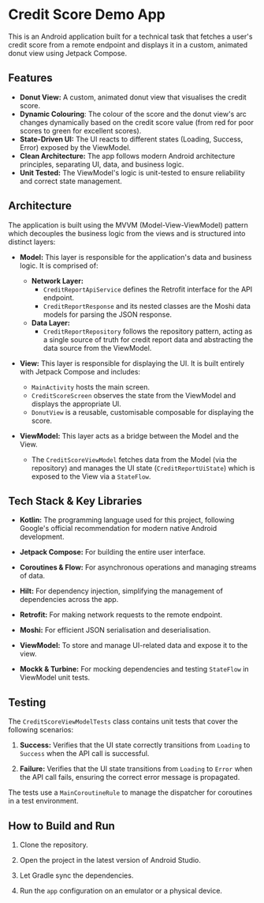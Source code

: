 # Credit Score Demo App

This is an Android application built for a technical task that fetches a user's credit score from a remote endpoint and displays it in a custom, animated donut view using Jetpack Compose.

## Features

-   **Donut View:** A custom, animated donut view that visualises the credit score.
-   **Dynamic Colouring**: The colour of the score and the donut view's arc changes dynamically based on the credit score value (from red for poor scores to green for excellent scores).
-   **State-Driven UI:** The UI reacts to different states (Loading, Success, Error) exposed by the ViewModel.
-   **Clean Architecture:** The app follows modern Android architecture principles, separating UI, data, and business logic.
-   **Unit Tested:** The ViewModel's logic is unit-tested to ensure reliability and correct state management.

## Architecture

The application is built using the MVVM (Model-View-ViewModel) pattern which decouples the business logic from the views and is structured into distinct layers:

-   **Model:** This layer is responsible for the application's data and business logic. It is comprised of:
    
    -   **Network Layer:**
	    - `CreditReportApiService` defines the Retrofit interface for the API endpoint.
	    -   `CreditReportResponse` and its nested classes are the Moshi data models for parsing the JSON response.
    -   **Data Layer:**
	    -   `CreditReportRepository` follows the repository pattern, acting as a single source of truth for credit report data and abstracting the data source from the ViewModel. 
        
-   **View:** This layer is responsible for displaying the UI. It is built entirely with Jetpack Compose and includes:
	-   `MainActivity` hosts the main screen.
    -   `CreditScoreScreen` observes the state from the ViewModel and displays the appropriate UI.
    -   `DonutView` is a reusable, customisable composable for displaying the score.
        
-   **ViewModel:** This layer acts as a bridge between the Model and the View.
	-   The `CreditScoreViewModel` fetches data from the Model (via the repository) and manages the UI state (`CreditReportUiState`) which is exposed to the View via a `StateFlow`.

## Tech Stack & Key Libraries

-   **Kotlin:** The programming language used for this project, following Google's official recommendation for modern native Android development.
    
-   **Jetpack Compose:** For building the entire user interface.
    
-   **Coroutines & Flow:** For asynchronous operations and managing streams of data.
    
-   **Hilt:** For dependency injection, simplifying the management of dependencies across the app.
    
-   **Retrofit:** For making network requests to the remote endpoint.
    
-   **Moshi:** For efficient JSON serialisation and deserialisation.
    
-   **ViewModel:** To store and manage UI-related data and expose it to the view.
    
-   **Mockk & Turbine:** For mocking dependencies and testing `StateFlow` in ViewModel unit tests.
    

## Testing

The `CreditScoreViewModelTests` class contains unit tests that cover the following scenarios:

1.  **Success:** Verifies that the UI state correctly transitions from `Loading` to `Success` when the API call is successful.
    
2.  **Failure:** Verifies that the UI state transitions from `Loading` to `Error` when the API call fails, ensuring the correct error message is propagated.
    

The tests use a `MainCoroutineRule` to manage the dispatcher for coroutines in a test environment.

## How to Build and Run

1.  Clone the repository.
    
2.  Open the project in the latest version of Android Studio.
    
3.  Let Gradle sync the dependencies.
    
4.  Run the `app` configuration on an emulator or a physical device.
